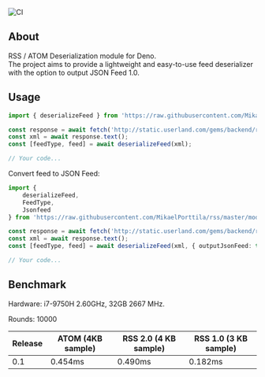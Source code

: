 ![CI](https://github.com/MikaelPorttila/rss/workflows/CI/badge.svg?branch=master)

## About
RSS / ATOM Deserialization module for Deno.<br/>The project aims to provide a lightweight and easy-to-use feed deserializer with the option to output JSON Feed 1.0.

## Usage

``` typescript
import { deserializeFeed } from 'https://raw.githubusercontent.com/MikaelPorttila/rss/master/mod.ts';

const response = await fetch('http://static.userland.com/gems/backend/rssTwoExample2.xml');
const xml = await response.text();
const [feedType, feed] = await deserializeFeed(xml);

// Your code...
```

Convert feed to JSON Feed:
``` typescript
import { 
    deserializeFeed,
    FeedType,
    Jsonfeed
} from 'https://raw.githubusercontent.com/MikaelPorttila/rss/master/mod.ts';

const response = await fetch('http://static.userland.com/gems/backend/rssTwoExample2.xml');
const xml = await response.text();
const [feedType, feed] = await deserializeFeed(xml, { outputJsonFeed: true }) as [FeedType, JsonFeed];

// Your code...
```

## Benchmark
Hardware: i7-9750H 2.60GHz, 32GB 2667 MHz.

Rounds: 10000

| Release | ATOM (4KB sample) | RSS 2.0 (4 KB sample) | RSS 1.0 (3 KB sample) |
|---------|-------------------|-----------------------|-----------------------|
| 0.1     | 0.454ms           | 0.490ms               | 0.182ms               |

